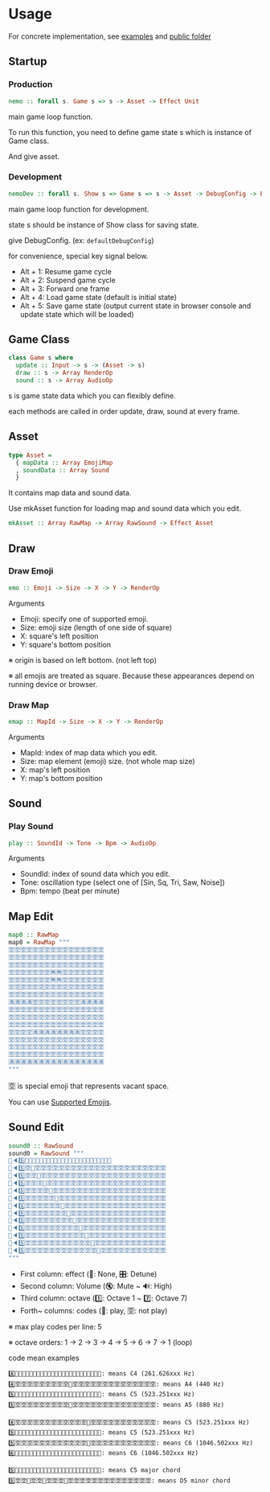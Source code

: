 # Usage

For concrete implementation, see [examples](../examples) and [public folder](../public)

## Startup

### Production

```PureScript
nemo :: forall s. Game s => s -> Asset -> Effect Unit
```

main game loop function.

To run this function, you need to define game state s which is instance of Game class.

And give asset.

### Development

```PureScript
nemoDev :: forall s. Show s => Game s => s -> Asset -> DebugConfig -> Effect Unit
```

main game loop function for development.

state s should be instance of Show class for saving state.

give DebugConfig. (ex: `defaultDebugConfig`)

for convenience, special key signal below.

- Alt + 1: Resume game cycle
- Alt + 2: Suspend game cycle
- Alt + 3: Forward one frame
- Alt + 4: Load game state (default is initial state)
- Alt + 5: Save game state (output current state in browser console and update state which will be loaded)

## Game Class

```PureScript
class Game s where
  update :: Input -> s -> (Asset -> s)
  draw :: s -> Array RenderOp
  sound :: s -> Array AudioOp
```

s is game state data which you can flexibly define.

each methods are called in order update, draw, sound at every frame.

## Asset

```PureScript
type Asset =
  { mapData :: Array EmojiMap
  , soundData :: Array Sound
  }
```

It contains map data and sound data.

Use mkAsset function for loading map and sound data which you edit.

```PureScript
mkAsset :: Array RawMap -> Array RawSound -> Effect Asset
```

## Draw

### Draw Emoji

```PureScript
emo :: Emoji -> Size -> X -> Y -> RenderOp
```

Arguments

- Emoji: specify one of supported emoji.
- Size: emoji size (length of one side of square)
- X: square's left position
- Y: square's bottom position

※ origin is based on left bottom. (not left top)

※ all emojis are treated as square.
Because these appearances depend on running device or browser.

### Draw Map

```PureScript
emap :: MapId -> Size -> X -> Y -> RenderOp
```

Arguments

- MapId: index of map data which you edit.
- Size: map element (emoji) size. (not whole map size)
- X: map's left position
- Y: map's bottom position

## Sound

### Play Sound

```PureScript
play :: SoundId -> Tone -> Bpm -> AudioOp
```

Arguments

- SoundId: index of sound data which you edit.
- Tone: oscillation type (select one of [Sin, Sq, Tri, Saw, Noise])
- Bpm: tempo (beat per minute)

## Map Edit

```PureScript
map0 :: RawMap
map0 = RawMap """
🈳🈳🈳🈳🈳🈳🈳🈳🈳🈳🈳🈳🈳🈳🈳🈳
🈳🈳🈳🈳🈳🈳🈳🈳🈳🈳🈳🈳🈳🈳🈳🈳
🈳🈳🈳🈳🈳🈳🈳🈳🈳🈳🈳🈳🈳🈳🈳🈳
🈳🈳🈳🈳🈳🈳🈳🈚🈚🈳🈳🈳🈳🈳🈳🈳
🈳🈳🈳🈳🈳🈳🈳🈚🈚🈳🈳🈳🈳🈳🈳🈳
🈳🈳🈳🈳🈳🈳🈳🈳🈳🈳🈳🈳🈳🈳🈳🈳
🈳🈳🈳🈳🈳🈳🈳🈳🈳🈳🈳🈳🈳🈳🈳🈳
🈵🈵🈵🈵🈳🈳🈳🈳🈳🈳🈳🈳🈵🈵🈵🈵
🈳🈳🈳🈳🈳🈳🈳🈳🈳🈳🈳🈳🈳🈳🈳🈳
🈳🈳🈳🈳🈳🈳🈳🈳🈳🈳🈳🈳🈳🈳🈳🈳
🈳🈳🈳🈳🈳🈳🈳🈳🈳🈳🈳🈳🈳🈳🈳🈳
🈳🈳🈳🈳🈵🈵🈵🈵🈵🈵🈵🈵🈳🈳🈳🈳
🈳🈳🈳🈳🈳🈳🈳🈳🈳🈳🈳🈳🈳🈳🈳🈳
🈳🈳🈳🈳🈳🈳🈳🈳🈳🈳🈳🈳🈳🈳🈳🈳
🈳🈳🈳🈳🈳🈳🈳🈳🈳🈳🈳🈳🈳🈳🈳🈳
🈵🈵🈵🈵🈵🈵🈵🈵🈵🈵🈵🈵🈵🈵🈵🈵
"""
```

🈳 is special emoji that represents vacant space.

You can use [Supported Emojis](emoji.md).

## Sound Edit

```PureScript
sound0 :: RawSound
sound0 = RawSound """
🎼🔈5️⃣🎹🈳🈳🈳🈳🈳🈳🈳🈳🈳🈳🈳🈳🈳🈳🈳🈳🈳🈳🈳🈳🈳🈳🈳
🎼🔈5️⃣🈳🎹🈳🈳🈳🈳🈳🈳🈳🈳🈳🈳🈳🈳🈳🈳🈳🈳🈳🈳🈳🈳🈳🈳
🎼🔈5️⃣🈳🈳🎹🈳🈳🈳🈳🈳🈳🈳🈳🈳🈳🈳🈳🈳🈳🈳🈳🈳🈳🈳🈳🈳
🎼🔈5️⃣🈳🈳🈳🎹🈳🈳🈳🈳🈳🈳🈳🈳🈳🈳🈳🈳🈳🈳🈳🈳🈳🈳🈳🈳
🎼🔈5️⃣🈳🈳🈳🈳🎹🈳🈳🈳🈳🈳🈳🈳🈳🈳🈳🈳🈳🈳🈳🈳🈳🈳🈳🈳
🎼🔈5️⃣🈳🈳🈳🈳🈳🎹🈳🈳🈳🈳🈳🈳🈳🈳🈳🈳🈳🈳🈳🈳🈳🈳🈳🈳
🎼🔈5️⃣🈳🈳🈳🈳🈳🈳🎹🈳🈳🈳🈳🈳🈳🈳🈳🈳🈳🈳🈳🈳🈳🈳🈳🈳
🎼🔈5️⃣🈳🈳🈳🈳🈳🈳🈳🎹🈳🈳🈳🈳🈳🈳🈳🈳🈳🈳🈳🈳🈳🈳🈳🈳
🎼🔈5️⃣🈳🈳🈳🈳🈳🈳🈳🈳🎹🈳🈳🈳🈳🈳🈳🈳🈳🈳🈳🈳🈳🈳🈳🈳
🎼🔈5️⃣🈳🈳🈳🈳🈳🈳🈳🈳🈳🎹🈳🈳🈳🈳🈳🈳🈳🈳🈳🈳🈳🈳🈳🈳
🎼🔈5️⃣🈳🈳🈳🈳🈳🈳🈳🈳🈳🈳🎹🈳🈳🈳🈳🈳🈳🈳🈳🈳🈳🈳🈳🈳
🎼🔈5️⃣🈳🈳🈳🈳🈳🈳🈳🈳🈳🈳🈳🎹🈳🈳🈳🈳🈳🈳🈳🈳🈳🈳🈳🈳
🎼🔈5️⃣🈳🈳🈳🈳🈳🈳🈳🈳🈳🈳🈳🈳🎹🈳🈳🈳🈳🈳🈳🈳🈳🈳🈳🈳
"""
```

- First column: effect (🎼: None, 🎛: Detune)
- Second column: Volume (🔇: Mute ~ 🔊: High)
- Third column: octave (1️⃣: Octave 1 ~ 7️⃣: Octave 7)
- Forth~ columns: codes (🎹: play, 🈳: not play)

※ max play codes per line: 5

※ octave orders: 1 -> 2 -> 3 -> 4 -> 5 -> 6 -> 7 -> 1 (loop)

code mean examples

```plain
4️⃣🎹🈳🈳🈳🈳🈳🈳🈳🈳🈳🈳🈳🈳🈳🈳🈳🈳🈳🈳🈳🈳🈳🈳🈳: means C4 (261.626xxx Hz)
4️⃣🈳🈳🈳🈳🈳🈳🈳🈳🈳🎹🈳🈳🈳🈳🈳🈳🈳🈳🈳🈳🈳🈳🈳🈳: means A4 (440 Hz)
5️⃣🎹🈳🈳🈳🈳🈳🈳🈳🈳🈳🈳🈳🈳🈳🈳🈳🈳🈳🈳🈳🈳🈳🈳🈳: means C5 (523.251xxx Hz)
5️⃣🈳🈳🈳🈳🈳🈳🈳🈳🈳🎹🈳🈳🈳🈳🈳🈳🈳🈳🈳🈳🈳🈳🈳🈳: means A5 (880 Hz)

4️⃣🈳🈳🈳🈳🈳🈳🈳🈳🈳🈳🈳🈳🎹🈳🈳🈳🈳🈳🈳🈳🈳🈳🈳🈳: means C5 (523.251xxx Hz)
5️⃣🎹🈳🈳🈳🈳🈳🈳🈳🈳🈳🈳🈳🈳🈳🈳🈳🈳🈳🈳🈳🈳🈳🈳🈳: means C5 (523.251xxx Hz)
5️⃣🈳🈳🈳🈳🈳🈳🈳🈳🈳🈳🈳🈳🎹🈳🈳🈳🈳🈳🈳🈳🈳🈳🈳🈳: means C6 (1046.502xxx Hz)
6️⃣🎹🈳🈳🈳🈳🈳🈳🈳🈳🈳🈳🈳🈳🈳🈳🈳🈳🈳🈳🈳🈳🈳🈳🈳: means C6 (1046.502xxx Hz)

5️⃣🎹🈳🈳🈳🎹🈳🈳🎹🈳🈳🈳🈳🈳🈳🈳🈳🈳🈳🈳🈳🈳🈳🈳🈳: means C5 major chord
5️⃣🈳🈳🎹🈳🈳🎹🈳🈳🈳🎹🈳🈳🈳🈳🈳🈳🈳🈳🈳🈳🈳🈳🈳🈳: means D5 minor chord
```